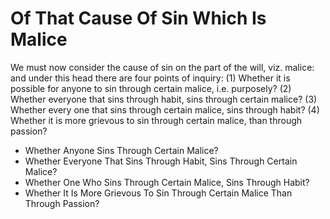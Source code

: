 # Of That Cause Of Sin Which Is Malice

We must now consider the cause of sin on the part of the will, viz. malice: and under this head there are four points of inquiry:
(1) Whether it is possible for anyone to sin through certain malice, i.e. purposely?
(2) Whether everyone that sins through habit, sins through certain malice?
(3) Whether every one that sins through certain malice, sins through habit?
(4) Whether it is more grievous to sin through certain malice, than through passion?

* Whether Anyone Sins Through Certain Malice?
* Whether Everyone That Sins Through Habit, Sins Through Certain Malice?
* Whether One Who Sins Through Certain Malice, Sins Through Habit?
* Whether It Is More Grievous To Sin Through Certain Malice Than Through Passion?